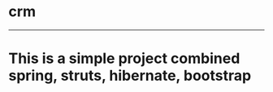 #                     crm
----------------------------
This is a simple project combined spring, struts, hibernate, bootstrap
===========================
